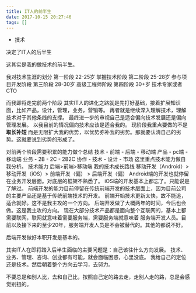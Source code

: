 ```yaml
---
title: IT人的前半生
date: 2017-10-15 20:27:46
tags: []
---
```

- 技术

决定了IT人的后半生
<!--more-->

这其实是我的做技术的前半生。

我对技术生涯的划分
第一阶段 22-25岁
掌握技术阶段
第二阶段 25-28岁
参与项目开发阶段
第三阶段 28-30岁
高级工程师阶段
第四阶段 30+岁
技术专家或者CTO

而我即将走完前两个阶段
其实IT人的进化之路就是先打好基础，接着扩展知识面，比如产品，设计，管理，业务，营销等。
再者就是继续深入理解技术，理解技术对于其他条线的支撑。
最终进一步的审视自己是适合偏向技术发展还是偏向管理发展。
以我目前的情况偏向技术应该是适合我的。
现阶段我重点要做的不是**取长补短**
而是无限扩大我的优势，以优势弥补我的劣势。那就要认清自己的劣势。这就要说到劣势的形成了。

对前两个阶段需要积累的能力做个总结
技术
    - 前端
    - 后端
    - 移动端
产品
    - pc端
    - 移动端
业务
    - 2B
    - 2C
    - 2B2C
协作
    - 技术
    - 设计
    - 市场
这里重点技术能力做自我分析。
技术能力
后端>前端>移动端
我的技术成长路线
移动开发（Android）> 移动开发（iOS）> 前端开发（偏） > 后端开发（偏）
Android端的开发也就停留在业务开发层面。对底层的框架不熟悉了。
iOS端的开发基本上都忘了。只能说是了解过。
前端开发的能力目前停留在传统前端开发的技术层面上，因为目前公司的主要产品还是基于传统前端技术的开发。
前端开始技术更新太快，故不能追，适合就好。这不是我主攻的一个方向。
后端开发做了大概两年的时间，今后也会做。这是我主攻的方向。
现在大部分技术产品都是面向整个互联网的，基本上都需要联网，联网就意味着需要服务端，需要服务端就意味着
服务端开发人员。目前以及接下来的至少20年，服务端开发人员是不会被替代的。其他的都说不好。

后端开发做好本职开发是基本的。

其实IT人在即将踏入后半生面临的主要问题是：自己该往什么方向发展。
技术、业务、管理、咨询、创业都有可能，就会面临困惑，心里没底。
我给自己的定位还是技术。然后朝着整个方向去学习，去努力。

不要总是和别人比，去和自己比，按照自己定的路去走，走别人走的路，总是会感觉别扭的。

